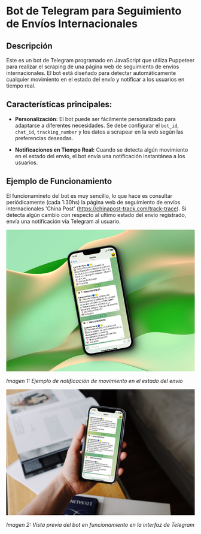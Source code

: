 # Bot de Telegram para Seguimiento de Envíos Internacionales

## Descripción

Este es un bot de Telegram programado en JavaScript que utiliza Puppeteer para realizar el scraping de una página web de seguimiento de envíos internacionales. El bot está diseñado para detectar automáticamente cualquier movimiento en el estado del envío y notificar a los usuarios en tiempo real.

## Características principales:

- **Personalización:** El bot puede ser fácilmente personalizado para adaptarse a diferentes necesidades. Se debe configurar el `bot_id`, `chat_id`, `tracking_number` y los datos a scrapear en la web según las preferencias deseadas.

- **Notificaciones en Tiempo Real:** Cuando se detecta algún movimiento en el estado del envío, el bot envía una notificación instantánea a los usuarios.

## Ejemplo de Funcionamiento

El funcionamineto del bot es muy sencillo, lo que hace es consultar periódicamente (cada 1:30hs) la página web de seguimiento de envíos internacionales 'China Post' (https://chinapost-track.com/track-trace). Si detecta algún cambio con respecto al ultimo estado del envío registrado, envía una notificación vía Telegram al usuario.

![Mockup 1](img/mockup1.png)

*Imagen 1: Ejemplo de notificación de movimiento en el estado del envío*

![Mockup 2](img/mockup2.png)

*Imagen 2: Vista previa del bot en funcionamiento en la interfaz de Telegram*
